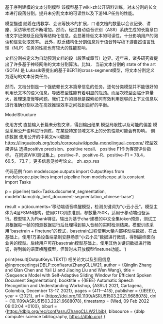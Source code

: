 基于序列建模的文本分割模型
该模型基于wiki-zh公开语料训练，对未分割的长文本进行段落分割。提升未分割文本的可读性以及下游NLP任务的性能。

模型描述
随着在线教学、会议等技术的扩展，口语文档的数量以会议记录、讲座、采访等形式不断增加。然而，经过自动语音识别（ASR）系统生成的长篇章口语文字记录缺乏段落等结构化信息，会显著降低文本的可读性，十分影响用户的阅读和信息获取效率。 此外，缺乏结构化分割信息对于语音转写稿下游自然语言处理（NLP）任务的性能也有较大的性能影响。

文档分割被定义为自动预测文档的段（段落或章节）边界。近年来，诸多研究者提出了许多基于神经网络的文本分割算法。比如， 当前文本分割的 state of the art (SOTA) 是 Lukasik等提出的基于BERT的cross-segment模型，将文本分割定义为逐句的文本分类任务。

然而，文档分割是一个强依赖长文本篇章信息的任务，逐句分类模型并不能很好的利用长文本的语义信息，导致模型性能有着明显的瓶颈。而层次模型面临计算量大，推理速度慢等问题。我们工作的目标是探索如何有效利用足够的上下文信息以进行准确分割以及在高效推理效率之间找到良好的平衡。

ModelStructure

使用方式
直接输入长篇未分割文章，得到输出结果
模型局限性以及可能的偏差
模型采用公开语料进行训练，在某些特定领域文本上的分割性能可能会有影响。
训练数据
使用公开的中英文wiki数据: https://linguatools.org/tools/corpora/wikipedia-monolingual-corpora/
模型效果评估
选择positive precision、positive recall、 positive F1作为客观评价指标。
在同源WIKI测试集上，positive-P、positive-R、positive-F1 = 78.4，69.5， 73.7；
更多信息见参考论文。
zh_exp_res

代码范例
from modelscope.outputs import OutputKeys
from modelscope.pipelines import pipeline
from modelscope.utils.constant import Tasks

p = pipeline(
    task=Tasks.document_segmentation,
    model='damo/nlp_bert_document-segmentation_chinese-base')

result = p(documents='移动端语音唤醒模型，检测关键词为“小云小云”。模型主体为4层FSMN结构，使用CTC训练准则，参数量750K，适用于移动端设备运行。模型输入为Fbank特征，输出为基于char建模的中文全集token预测，测试工具根据每一帧的预测数据进行后处理得到输入音频的实时检测结果。模型训练采用“basetrain + finetune”的模式，basetrain过程使用大量内部移动端数据，在此基础上，使用1万条设备端录制安静场景“小云小云”数据进行微调，得到最终面向业务的模型。后续用户可在basetrain模型基础上，使用其他关键词数据进行微调，得到新的语音唤醒模型，但暂时未开放模型finetune功能。')

print(result[OutputKeys.TEXT])
相关论文以及引用信息
@inproceedings{DBLP:conf/asru/ZhangCLLW21,
  author    = {Qinglin Zhang and
               Qian Chen and
               Yali Li and
               Jiaqing Liu and
               Wen Wang},
  title     = {Sequence Model with Self-Adaptive Sliding Window for Efficient Spoken
               Document Segmentation},
  booktitle = {{IEEE} Automatic Speech Recognition and Understanding Workshop, {ASRU}
               2021, Cartagena, Colombia, December 13-17, 2021},
  pages     = {411--418},
  publisher = {{IEEE}},
  year      = {2021},
  url       = {https://doi.org/10.1109/ASRU51503.2021.9688078},
  doi       = {10.1109/ASRU51503.2021.9688078},
  timestamp = {Wed, 09 Feb 2022 09:03:04 +0100},
  biburl    = {https://dblp.org/rec/conf/asru/ZhangCLLW21.bib},
  bibsource = {dblp computer science bibliography, https://dblp.org}
}